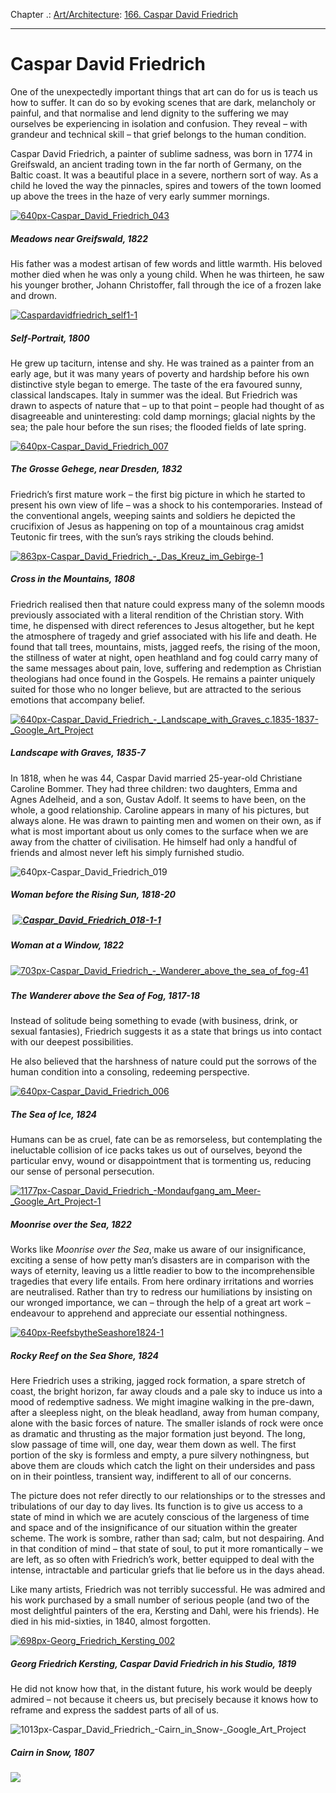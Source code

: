 Chapter .: [Art/Architecture](https://www.theschooloflife.com/thebookoflife/category/leisure/artarchitecture/): [166. Caspar David Friedrich](https://www.theschooloflife.com/thebookoflife/the-great-artists-caspar-david-friedrich/)

* * *

# Caspar David Friedrich

One of the unexpectedly important things that art can do for us is teach us how to suffer. It can do so by evoking scenes that are dark, melancholy or painful, and that normalise and lend dignity to the suffering we may ourselves be experiencing in isolation and confusion. They reveal – with grandeur and technical skill – that grief belongs to the human condition.

Caspar David Friedrich, a painter of sublime sadness, was born in 1774 in Greifswald, an ancient trading town in the far north of Germany, on the Baltic coast. It was a beautiful place in a severe, northern sort of way. As a child he loved the way the pinnacles, spires and towers of the town loomed up above the trees in the haze of very early summer mornings.&nbsp;

[![640px-Caspar_David_Friedrich_043](https://www.theschooloflife.com/thebookoflife/wp-content/uploads/2014/11/640px-Caspar_David_Friedrich_043.jpg)](http://www.thebookoflife.org/wp-content/uploads/2014/11/640px-Caspar_David_Friedrich_043.jpg)

##### Meadows near Greifswald, 1822

His father was a modest artisan of few words and little warmth. His beloved mother died when he was only a young child. When he was thirteen, he saw his younger brother, Johann Christoffer, fall through the ice of a frozen lake and drown.

[![Caspardavidfriedrich_self1-1](https://www.theschooloflife.com/thebookoflife/wp-content/uploads/2014/11/Caspardavidfriedrich_self1-1.jpg)](http://www.thebookoflife.org/wp-content/uploads/2014/11/Caspardavidfriedrich_self1-1.jpg)

##### Self-Portrait, 1800

He grew up taciturn, intense and shy. He was trained as a painter from an early age, but it was many years of poverty and hardship before his own distinctive style began to emerge. The taste of the era favoured sunny, classical landscapes. Italy in summer was the ideal. But Friedrich was drawn to aspects of nature that – up to that point – people had thought of as disagreeable and uninteresting: cold damp mornings; glacial nights by the sea; the pale hour before the sun rises; the flooded fields of late spring.&nbsp;

[![640px-Caspar_David_Friedrich_007](https://www.theschooloflife.com/thebookoflife/wp-content/uploads/2014/11/640px-Caspar_David_Friedrich_0071.jpg)](http://www.thebookoflife.org/wp-content/uploads/2014/11/640px-Caspar_David_Friedrich_0071.jpg)

##### The Grosse Gehege, near Dresden, 1832

Friedrich’s first mature work – the first big picture in which he started to present his own view of life – was a shock to his contemporaries. Instead of the conventional angels, weeping saints and soldiers he depicted the crucifixion of Jesus as happening on top of a mountainous crag amidst Teutonic fir trees, with the sun’s rays striking the clouds behind.

[![863px-Caspar_David_Friedrich_-_Das_Kreuz_im_Gebirge-1](https://www.theschooloflife.com/thebookoflife/wp-content/uploads/2014/11/863px-Caspar_David_Friedrich_-_Das_Kreuz_im_Gebirge-1.jpg)](http://www.thebookoflife.org/wp-content/uploads/2014/11/863px-Caspar_David_Friedrich_-_Das_Kreuz_im_Gebirge-1.jpg)

##### Cross in the Mountains, 1808

Friedrich realised then that nature could express many of the solemn moods previously associated with a literal rendition of the Christian story. With time, he dispensed with direct references to Jesus altogether, but he kept the atmosphere of tragedy and grief associated with his life and death. He found that tall trees, mountains, mists, jagged reefs, the rising of the moon, the stillness of water at night, open heathland and fog could carry many of the same messages about pain, love, suffering and redemption as Christian theologians had once found in the Gospels. He remains a painter uniquely suited for those who no longer believe, but are attracted to the serious emotions that accompany belief.

[![640px-Caspar_David_Friedrich_-_Landscape_with_Graves_c._1835-1837_-_Google_Art_Project](https://www.theschooloflife.com/thebookoflife/wp-content/uploads/2014/11/640px-Caspar_David_Friedrich_-_Landscape_with_Graves_c._1835-1837_-_Google_Art_Project.jpg)](http://www.thebookoflife.org/wp-content/uploads/2014/11/640px-Caspar_David_Friedrich_-_Landscape_with_Graves_c._1835-1837_-_Google_Art_Project.jpg)

##### Landscape with Graves, 1835-7

In 1818, when he was 44, Caspar David married 25-year-old Christiane Caroline Bommer. They had three children: two daughters, Emma and Agnes Adelheid, and a son, Gustav Adolf. It seems to have been, on the whole, a good relationship. Caroline appears in many of his pictures, but always alone. He was drawn to painting men and women on their own, as if what is most important about us only comes to the surface when we are away from the chatter of civilisation. He himself had only a handful of friends and almost never left his simply furnished studio.

![640px-Caspar_David_Friedrich_019](https://www.theschooloflife.com/thebookoflife/wp-content/uploads/2014/09/640px-Caspar_David_Friedrich_019.jpg)

##### Woman before the Rising Sun, 1818-20&nbsp;

##### 

##### &nbsp;[![Caspar_David_Friedrich_018-1-1](https://www.theschooloflife.com/thebookoflife/wp-content/uploads/2014/11/Caspar_David_Friedrich_018-1-1.jpg)](http://www.thebookoflife.org/wp-content/uploads/2014/11/Caspar_David_Friedrich_018-1-1.jpg)

##### Woman at a Window, 1822

[![703px-Caspar_David_Friedrich_-_Wanderer_above_the_sea_of_fog-41](https://www.theschooloflife.com/thebookoflife/wp-content/uploads/2014/11/703px-Caspar_David_Friedrich_-_Wanderer_above_the_sea_of_fog-41.jpg)](http://www.thebookoflife.org/wp-content/uploads/2014/11/703px-Caspar_David_Friedrich_-_Wanderer_above_the_sea_of_fog-41.jpg)

##### 

##### The Wanderer above the Sea of Fog, 1817-18

Instead of solitude being something to evade (with business, drink, or sexual fantasies), Friedrich suggests it as a state that brings us into contact with our deepest possibilities.

He also believed that the harshness of nature could put the sorrows of the human condition into a consoling, redeeming perspective.

[![640px-Caspar_David_Friedrich_006](https://www.theschooloflife.com/thebookoflife/wp-content/uploads/2014/11/640px-Caspar_David_Friedrich_006.jpg)](http://www.thebookoflife.org/wp-content/uploads/2014/11/640px-Caspar_David_Friedrich_006.jpg)

##### The Sea of Ice, 1824

Humans can be as cruel, fate can be as remorseless, but contemplating the ineluctable collision of ice packs takes us out of ourselves, beyond the particular envy, wound or disappointment that is tormenting us, reducing our sense of personal persecution.

[![1177px-Caspar_David_Friedrich_-_Mondaufgang_am_Meer_-_Google_Art_Project-1](https://www.theschooloflife.com/thebookoflife/wp-content/uploads/2014/11/1177px-Caspar_David_Friedrich_-_Mondaufgang_am_Meer_-_Google_Art_Project-1.jpg)](http://www.thebookoflife.org/wp-content/uploads/2014/11/1177px-Caspar_David_Friedrich_-_Mondaufgang_am_Meer_-_Google_Art_Project-1.jpg)

##### Moonrise over the Sea, 1822

Works like _Moonrise over the Sea_, make us aware of our insignificance, exciting a sense of how petty man’s disasters are in comparison with the ways of eternity, leaving us a little readier to bow to the incomprehensible tragedies that every life entails. From here ordinary irritations and worries are neutralised. Rather than try to redress our humiliations by insisting on our wronged importance, we can – through the help of a great art work – endeavour to apprehend and appreciate our essential nothingness.

[![640px-ReefsbytheSeashore1824-1](https://www.theschooloflife.com/thebookoflife/wp-content/uploads/2014/11/640px-ReefsbytheSeashore1824-1.jpg)](http://www.thebookoflife.org/wp-content/uploads/2014/11/640px-ReefsbytheSeashore1824-1.jpg)

##### Rocky Reef on the Sea Shore, 1824

Here Friedrich uses a striking, jagged rock formation, a spare stretch of coast, the bright horizon, far away clouds and a pale sky to induce us into a mood of redemptive sadness. We might imagine walking in the pre-dawn, after a sleepless night, on the bleak headland, away from human company, alone with the basic forces of nature. The smaller islands of rock were once as dramatic and thrusting as the major formation just beyond. The long, slow passage of time will, one day, wear them down as well. The first portion of the sky is formless and empty, a pure silvery nothingness, but above them are clouds which catch the light on their undersides and pass on in their pointless, transient way, indifferent to all of our concerns.

The picture does not refer directly to our relationships or to the stresses and tribulations of our day to day lives. Its function is to give us access to a state of mind in which we are acutely conscious of the largeness of time and space and of the insignificance of our situation within the greater scheme. The work is sombre, rather than sad; calm, but not despairing. And in that condition of mind – that state of soul, to put it more romantically – we are left, as so often with Friedrich’s work, better equipped to deal with the intense, intractable and particular griefs that lie before us in the days ahead.

Like many artists, Friedrich was not terribly successful. He was admired and his work purchased by a small number of serious people (and two of the most delightful painters of the era, Kersting and Dahl, were his friends). He died in his mid-sixties, in 1840, almost forgotten.

[![698px-Georg_Friedrich_Kersting_002](https://www.theschooloflife.com/thebookoflife/wp-content/uploads/2014/11/698px-Georg_Friedrich_Kersting_002.jpg)](http://www.thebookoflife.org/wp-content/uploads/2014/11/698px-Georg_Friedrich_Kersting_002.jpg)

##### Georg Friedrich Kersting, Caspar David Friedrich in his Studio, 1819

He did not know how that, in the distant future, his work would be deeply admired – not because it cheers us, but precisely because it knows how to reframe and express the saddest parts of all of us.

![1013px-Caspar_David_Friedrich_-_Cairn_in_Snow_-_Google_Art_Project](https://www.theschooloflife.com/thebookoflife/wp-content/uploads/2014/09/1013px-Caspar_David_Friedrich_-_Cairn_in_Snow_-_Google_Art_Project.jpg)

##### Cairn in Snow, 1807

[![](https://img.youtube.com/vi/go87azXN5Ms/0.jpg)](https://www.youtube.com/embed/go87azXN5Ms '')
